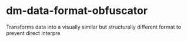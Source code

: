 # dm-data-format-obfuscator
Transforms data into a visually similar but structurally different format to prevent direct interpre
